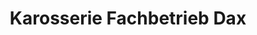 ---
title: "Karosserie Fachbetrieb Dax"
url: /landshut/karosserie-fachbetrieb-dax/
shop: Autowerkstatt
---